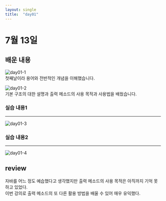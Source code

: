 ```yaml
---
layout: single
title:  "day01"
---
```

# 7월 13일

## 배운 내용

![day01-1](https://user-images.githubusercontent.com/109499979/179459384-53d8f0ea-9403-42ab-9016-7448e879eac1.png)          
첫째날이라 용어와 전반적인 개념을 이해했습니다.

![day01-2](https://user-images.githubusercontent.com/109499979/179459531-74f5bbe8-823d-4f44-8f64-242454443364.png)        
기본 구조의 대한 설명과 출력 메소드의 사용 목적과 사용법을 배웠습니다.

### 실습 내용1
----
![day01-3](https://user-images.githubusercontent.com/109499979/179459539-67956808-bb28-4d12-98ea-d708ae89f03d.png)        


### 실습 내용2
----
![day01-4](https://user-images.githubusercontent.com/109499979/179459566-8e19f5d2-0076-47aa-a341-283b15396cff.png)       

## review      
자바를 어느 정도 예습했다고 생각했지만 출력 메소드의 사용 목적은 아직까지 기억 못하고 있었다.     
이번 강의로 출력 메소드의 또 다른 활용 방법을 배울 수 있어 매우 유익했다.





